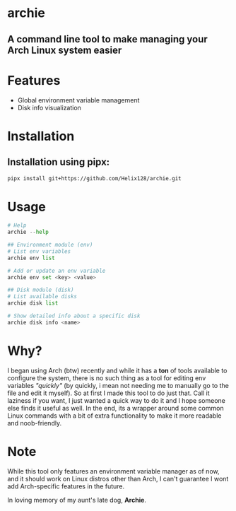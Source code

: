 # archie
## A command line tool to make managing your Arch Linux system easier

# Features
- Global environment variable management
- Disk info visualization

# Installation
## Installation using pipx:
```bash
pipx install git+https://github.com/Helix128/archie.git
```

# Usage
```python
# Help
archie --help

## Environment module (env)
# List env variables
archie env list

# Add or update an env variable
archie env set <key> <value>

## Disk module (disk)
# List available disks
archie disk list

# Show detailed info about a specific disk
archie disk info <name>
```

# Why?
I began using Arch (btw) recently and while it has a **ton** of tools available to configure the system, there is no such thing as a tool for editing env variables *"quickly"* (by quickly, i mean not needing me to manually go to the file and edit it myself). So at first I made this tool to do just that. Call it laziness if you want, I just wanted a quick way to do it and I hope someone else finds it useful as well. In the end, its a wrapper around some common Linux commands with a bit of extra functionality to make it more readable and noob-friendly.

# Note
While this tool only features an environment variable manager as of now, and it should work on Linux distros other than Arch, I can't guarantee I wont add Arch-specific features in the future.

In loving memory of my aunt's late dog, **Archie**.